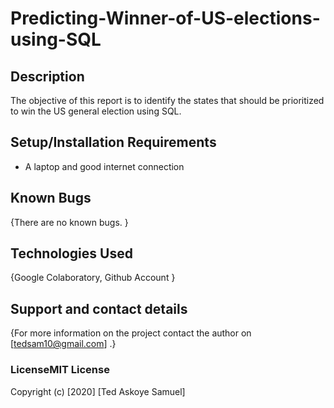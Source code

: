 # Predicting-Winner-of-US-elections-using-SQL

## Description
The objective of this report is to identify the states that should be prioritized to win the US general election using SQL. 

## Setup/Installation Requirements
* A laptop and good internet connection

## Known Bugs
{There are no known bugs. }
## Technologies Used
{Google Colaboratory, Github Account }
## Support and contact details
{For more information on the project contact the author on [tedsam10@gmail.com] .}
### LicenseMIT License

Copyright (c) [2020] [Ted Askoye Samuel]

